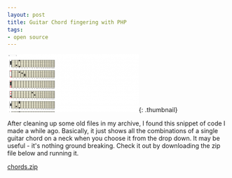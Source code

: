 ```yaml
---
layout: post
title: Guitar Chord fingering with PHP
tags:
- open source
---
```

[![](/uploads/2010/chords-300x133.png)](/uploads/2010/chords.png){: .thumbnail}

After cleaning up some old files in my archive, I found this snippet of code I made a while ago.  Basically, it just shows all the combinations of a single guitar chord on a neck when you choose it from the drop down.  It may be useful - it's nothing ground breaking.  Check it out by downloading the zip file below and running it.

[chords.zip](/uploads/2010/chords.zip)

